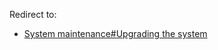 Redirect to:

*   [System maintenance#Upgrading the system](/index.php/System_maintenance#Upgrading_the_system "System maintenance")